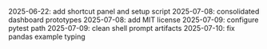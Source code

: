 2025-06-22: add shortcut panel and setup script
2025-07-08: consolidated dashboard prototypes
2025-07-08: add MIT license
2025-07-09: configure pytest path
2025-07-09: clean shell prompt artifacts
2025-07-10: fix pandas example typing
